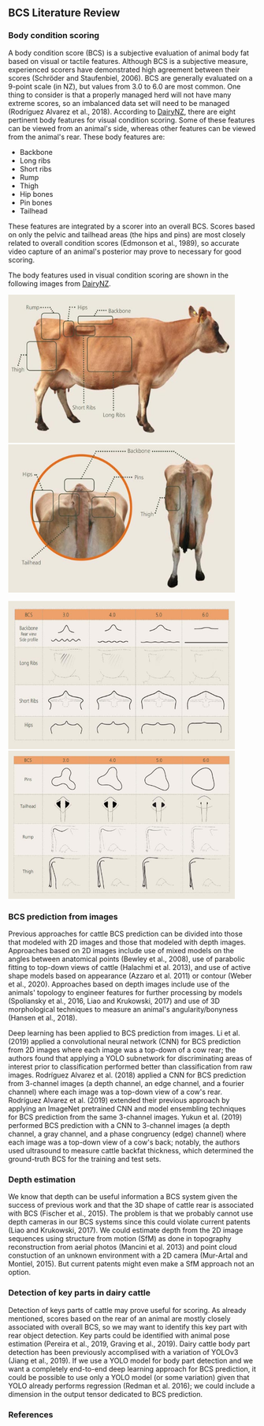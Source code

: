 ## BCS Literature Review

### Body condition scoring
A body condition score (BCS) is a subjective evaluation of animal body fat based on visual or tactile features. Although BCS is a subjective measure, experienced scorers have demonstrated high agreement between their scores (Schröder and Staufenbiel, 2006). BCS are generally evaluated on a 9-point scale (in NZ), but values from 3.0 to 6.0 are most common. One thing to consider is that a properly managed herd will not have many extreme scores, so an imbalanced data set will need to be managed (Rodrı́guez Alvarez et al., 2018). According to [DairyNZ](https://www.dairynz.co.nz/animal/body-condition-scoring/how-to-bcs/), there are eight pertinent body features for visual condition scoring. Some of these features can be viewed from an animal's side, whereas other features can be viewed from the animal's rear. These body features are:

- Backbone 
- Long ribs 
- Short ribs 
- Rump 
- Thigh 
- Hip bones 
- Pin bones 
- Tailhead 

These features are integrated by a scorer into an overall BCS. Scores based on only the pelvic and tailhead areas (the hips and pins) are most closely related to overall condition scores (Edmonson et al., 1989), so accurate video capture of an animal's posterior may prove to necessary for good scoring.

The body features used in visual condition scoring are shown in the following images from [DairyNZ](https://www.dairynz.co.nz/animal/body-condition-scoring/how-to-bcs/).

<p align="left">
  <img width="460" height="300" src="https://github.com/nckgreene/bcs.github.io/blob/master/img/bcs_critical_points_1.jpg">
  <img width="460" height="300" src="https://github.com/nckgreene/bcs.github.io/blob/master/img/bcs_critical_points_2.jpg">
</p>

<p align="left">
  <img width="460" height="300" src="https://github.com/nckgreene/bcs.github.io/blob/master/img/bcs_critical_points_3.jpg">
  <img width="460" height="300" src="https://github.com/nckgreene/bcs.github.io/blob/master/img/bcs_critical_points_4.jpg">
</p>

### BCS prediction from images
Previous approaches for cattle BCS prediction can be divided into those that modeled with 2D images and those that modeled with depth images. Approaches based on 2D images include use of mixed models on the angles between anatomical points (Bewley et al., 2008), use of parabolic fitting to top-down views of cattle (Halachmi et al. 2013), and use of active shape models based on appearance (Azzaro et al. 2011) or contour (Weber et al., 2020). Approaches based on depth images include use of the animals' topology to engineer features for further processing by models (Spoliansky et al., 2016, Liao and Krukowski, 2017) and use of 3D morphological techniques to measure an animal's angularity/bonyness (Hansen et al., 2018).

Deep learning has been applied to BCS prediction from images. Li et al. (2019) applied a convolutional neural network (CNN) for BCS prediction from 2D images where each image was a top-down of a cow rear; the authors found that applying a YOLO subnetwork for discriminating areas of interest prior to classification performed better than classification from raw images. Rodrı́guez Alvarez et al. (2018) applied a CNN for BCS prediction from 3-channel images (a depth channel, an edge channel, and a fourier channel) where each image was a top-down view of a cow's rear. Rodrı́guez Alvarez et al. (2019) extended their previous approach by applying an ImageNet pretrained CNN and model ensembling techniques for BCS prediction from the same 3-channel images. Yukun et al. (2019) performed BCS prediction with a CNN to 3-channel images (a depth channel, a gray channel, and a phase congruency (edge) channel) where each image was a top-down view of a cow's back; notably, the authors used ultrasound to measure cattle backfat thickness, which determined the ground-truth BCS for the training and test sets. 

### Depth estimation
We know that depth can be useful information a BCS system given the success of previous work and that the 3D shape of cattle rear is associated with BCS (Fischer et al., 2015). The problem is that we probably cannot use depth cameras in our BCS systems since this could violate current patents (Liao and Krukowski, 2017). We could estimate depth from the 2D image sequences using structure from motion (SfM) as done in topography reconstruction from aerial photos (Mancini et al. 2013) and point cloud constuction of an unknown environment with a 2D camera (Mur-Artal and Montiel, 2015). But current patents might even make a SfM approach not an option.

### Detection of key parts in dairy cattle
Detection of keys parts of cattle may prove useful for scoring. As already mentioned, scores based on the rear of an animal are mostly closely associated with overall BCS, so we may want to identify this key part with rear object detection. Key parts could be identified with animal pose estimation (Pereira et al., 2019, Graving et al., 2019). Dairy cattle body part detection has been previously accomplised with a variation of YOLOv3 (Jiang et al., 2019). If we use a YOLO model for body part detection and we want a completely end-to-end deep learning approach for BCS prediction, it could be possible to use only a YOLO model (or some variation) given that YOLO already performs regression (Redman et al. 2016); we could include a dimension in the output tensor dedicated to BCS prediction.

### References
